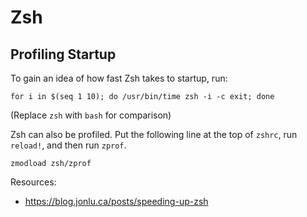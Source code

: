 Zsh
===

Profiling Startup
-----------------

To gain an idea of how fast Zsh takes to startup, run:

```
for i in $(seq 1 10); do /usr/bin/time zsh -i -c exit; done
```

(Replace `zsh` with `bash` for comparison)

Zsh can also be profiled. Put the following line at the top of `zshrc`, run `reload!`, and then run `zprof`.

```
zmodload zsh/zprof
```

Resources:
* https://blog.jonlu.ca/posts/speeding-up-zsh
